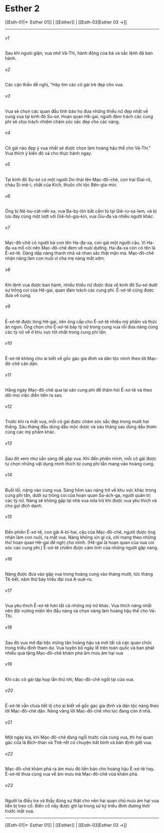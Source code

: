 # Esther 2

[[Esth-01|← Esther 01]] | [[Esther]] | [[Esth-03|Esther 03 →]]
***



###### v1 
Sau khi nguôi giận, vua nhớ Vả-Thi, hành động của bà và sắc lệnh đã ban hành. 

###### v2 
Các cận thần đề nghị, "Hãy tìm các cô gái trẻ đẹp cho vua. 

###### v3 
Vua sẽ chọn các quan đầu tỉnh bảo họ đưa những thiếu nữ đẹp nhất về cung vua tại kinh đô Su-sơ. Hoạn quan Hê-gai, người đảm trách các cung phi sẽ chịu trách nhiệm chăm sóc sắc đẹp cho các nàng. 

###### v4 
Cô gái nào đẹp ý vua nhất sẽ được chọn làm hoàng hậu thế cho Vả-Thi." Vua thích ý kiến đó và cho thực hành ngay. 

###### v5 
Tại kinh đô Su-sơ có một người Do-thái tên Mạc-đô-chê, con trai Giai-rô, cháu Si-mê-i, chắt của Kích, thuộc chi tộc Bên-gia-min. 

###### v6 
Ông bị Nê-bu-cát-nết-xa, vua Ba-by-lôn bắt cầm tù tại Giê-ru-sa-lem, và bị lưu đày cùng một lượt với Giê-hô-gia-kin, vua Giu-đa và nhiều người khác. 

###### v7 
Mạc-đô-chê có người bà con tên Ha-đa-xa, con gái một người cậu. Vì Ha-đa-xa mồ côi nên Mạc-đô-chê đem về nuôi dưỡng. Ha-đa-xa còn có tên là Ê-xơ-tê. Dáng dấp nàng thanh nhã và nhan sắc thật mặn mà. Mạc-đô-chê nhận nàng làm con nuôi vì cha mẹ nàng mất sớm. 

###### v8 
Khi lệnh vua được ban hành, nhiều thiếu nữ được đưa về kinh đô Su-sơ dưới sự trông coi của Hê-gai, quan đảm trách các cung phi. Ê-xơ-tê cũng được đưa về cung. 

###### v9 
Ê-xơ-tê được lòng Hê-gai, nên ông cấp cho Ê-xơ-tê nhiều mỹ phẩm và thức ăn ngon. Ông chọn cho Ê-xơ-tê bảy tỳ nữ trong cung vua rồi đưa nàng cùng các tỳ nữ về ở khu vực tốt nhất trong cung phi tần. 

###### v10 
Ê-xơ-tê không cho ai biết về gốc gác gia đình và dân tộc mình theo lời Mạc-đô-chê căn dặn. 

###### v11 
Hằng ngày Mạc-đô-chê qua lại sân cung phi để thăm hỏi Ê-xơ-tê và theo dõi mọi việc diễn tiến ra sao. 

###### v12 
Trước khi ra mắt vua, mỗi cô gái được chăm sóc sắc đẹp trong mười hai tháng. Sáu tháng đầu dùng dầu mộc dược và sáu tháng sau dùng dầu thơm cùng các mỹ phẩm khác. 

###### v13 
Sau đó xem như sẵn sàng để gặp vua. Khi đến phiên mình, mỗi cô gái được tự chọn những vật dụng mình thích từ cung phi tần mang vào hoàng cung. 

###### v14 
Buổi tối, nàng vào cung vua. Sáng hôm sau nàng trở về khu vực khác trong cung phi tần, dưới sự trông coi của hoạn quan Sa-ách-ga, người quản trị các tỳ nữ. Nàng sẽ không gặp lại nhà vua nữa trừ khi được vua yêu thích và cho gọi đích danh. 

###### v15 
Đến phiên Ê-xơ-tê, con gái A-bi-hai, cậu của Mạc-đô-chê, người được ông nhận làm con nuôi, ra mắt vua. Nàng không xin gì cả, chỉ mang theo những thứ hoạn quan Hê-gai đề nghị cho mình. (Hê-gai là hoạn quan của vua coi sóc các cung phi.) Ê-xơ-tê chiếm được cảm tình của những người gặp nàng. 

###### v16 
Nàng được đưa vào gặp vua trong hoàng cung vào tháng mười, tức tháng Tê-bết, năm thứ bảy triều đại vua A-suê-ru. 

###### v17 
Vua yêu thích Ê-xơ-tê hơn tất cả những mỹ nữ khác. Vua thích nàng nhất nên đội vương miện lên đầu nàng và chọn nàng làm hoàng hậu thế cho Vả-Thi. 

###### v18 
Sau đó vua mở đại tiệc mừng tân hoàng hậu và mời tất cả các quan chức trong triều đình tham dự. Vua tuyên bố ngày lễ trên toàn quốc và ban phát nhiều quà tặng.Mạc-đô-chê khám phá âm mưu ám hại vua 

###### v19 
Khi các cô gái tập họp lần thứ nhì, Mạc-đô-chê ngồi tại cửa vua. 

###### v20 
Ê-xơ-tê vẫn chưa tiết lộ cho ai biết về gốc gác gia đình và dân tộc nàng theo lời Mạc-đô-chê dặn. Nàng vâng lời Mạc-đô-chê như lúc đang còn ở nhà. 

###### v21 
Một ngày kia, khi Mạc-đô-chê đang ngồi trước cửa cung vua, thì hai quan gác cửa là Bích-than và Thê-rết có chuyện bất bình và bàn định giết vua. 

###### v22 
Mạc-đô-chê khám phá ra âm mưu đó liền báo cho hoàng hậu Ê-xơ-tê hay. Ê-xơ-tê thưa cùng vua về âm mưu mà Mạc-đô-chê vừa khám phá. 

###### v23 
Người ta điều tra và thấy đúng sự thật cho nên hai quan chủ mưu ám hại vua liền bị treo cổ. Biến cố nầy được ghi lại trong sử ký triều đình đương thời trước mắt vua.

***
[[Esth-01|← Esther 01]] | [[Esther]] | [[Esth-03|Esther 03 →]]
